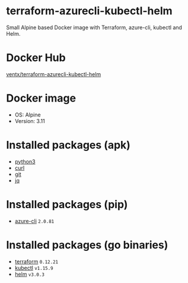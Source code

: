 # terraform-azurecli-kubectl-helm
Small Alpine based Docker image with Terraform, azure-cli, kubectl and Helm.

# Docker Hub
[ventx/terraform-azurecli-kubectl-helm](https://hub.docker.com/r/ventx/terraform-azurecli-kubectl-helm)

# Docker image
* OS: Alpine
* Version: 3.11

# Installed packages (apk)
* [python3](https://pkgs.alpinelinux.org/package/v3.11/main/x86_64/python3)
* [curl](https://pkgs.alpinelinux.org/package/v3.11/main/x86_64/curl)
* [git](https://pkgs.alpinelinux.org/package/v3.11/main/x86_64/git)
* [jq](https://pkgs.alpinelinux.org/package/v3.11/main/x86_64/jq)

# Installed packages (pip)
* [azure-cli](https://pypi.org/project/azure-cli) `2.0.81`

# Installed packages (go binaries)
* [terraform](https://www.terraform.io/downloads.html) `0.12.21`
* [kubectl](https://kubernetes.io/docs/tasks/tools/install-kubectl/) `v1.15.9`
* [helm](https://github.com/helm/helm/releases) `v3.0.3`
